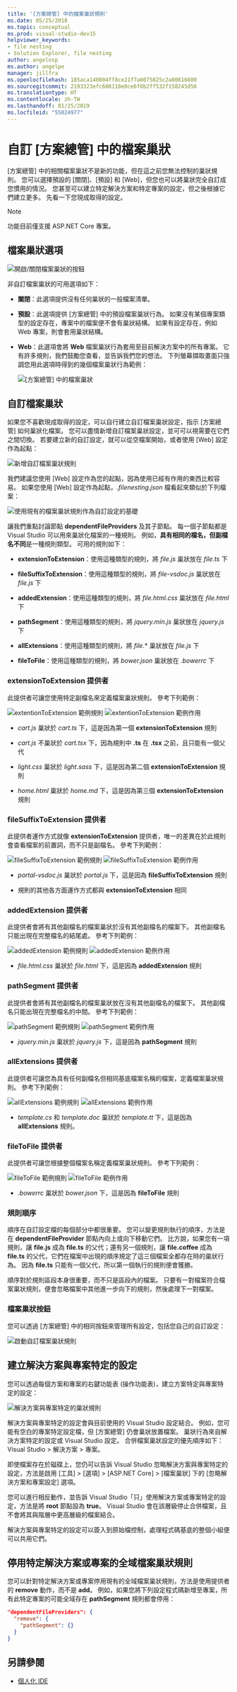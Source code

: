 ```yaml
---
title: '[方案總管] 中的檔案巢狀規則'
ms.date: 05/25/2018
ms.topic: conceptual
ms.prod: visual-studio-dev15
helpviewer_keywords:
- file nesting
- Solution Explorer, file nesting
author: angelosp
ms.author: angelpe
manager: jillfra
ms.openlocfilehash: 185aca140804ff8ce21f7a6075825c2a80816880
ms.sourcegitcommit: 2193323efc608118e0ce6f6b2ff532f158245d56
ms.translationtype: HT
ms.contentlocale: zh-TW
ms.lasthandoff: 01/25/2019
ms.locfileid: "55024977"
---
```

# <a name="customize-file-nesting-in-solution-explorer"></a>自訂 [方案總管] 中的檔案巢狀

[方案總管] 中的相關檔案巢狀不是新的功能，但在這之前您無法控制的巢狀規則。 您可以選擇預設的 [關閉]、[預設] 和 [Web]，但您也可以將巢狀完全自訂成您慣用的情況。 您甚至可以建立特定解決方案和特定專案的設定，但之後根據它們建立更多。 先看一下您現成取得的設定。

> [!NOTE]
> 功能目前僅支援 ASP.NET Core 專案。

## <a name="file-nesting-options"></a>檔案巢狀選項

![開啟/關閉檔案巢狀的按鈕](media/filenesting_onoff.png)

非自訂檔案巢狀的可用選項如下：

* **關閉**：此選項提供沒有任何巢狀的一般檔案清單。

* **預設**：此選項提供 [方案總管] 中的預設檔案巢狀行為。 如果沒有某個專案類型的設定存在，專案中的檔案便不會有巢狀結構。 如果有設定存在，例如 Web 專案，則會套用巢狀結構。

* **Web**：此選項會將 **Web** 檔案巢狀行為套用至目前解決方案中的所有專案。 它有許多規則，我們鼓勵您查看，並告訴我們您的想法。 下列螢幕擷取畫面只強調您用此選項時得到的幾個檔案巢狀行為範例：

   ![[方案總管] 中的檔案巢狀](media/filenesting.png)

## <a name="customize-file-nesting"></a>自訂檔案巢狀

如果您不喜歡現成取得的設定，可以自行建立自訂檔案巢狀設定，指示 [方案總管] 如何巢狀化檔案。 您可以盡情新增自訂檔案巢狀設定，並可可以視需要在它們之間切換。 若要建立新的自訂設定，就可以從空檔案開始，或者使用 [Web] 設定作為起點：

![新增自訂檔案巢狀規則](media/filenesting_addcustom.png)

我們建議您使用 [Web] 設定作為您的起點，因為使用已經有作用的東西比較容易。 如果您使用 [Web] 設定作為起點，*.filenesting.json* 檔看起來類似於下列檔案：

![使用現有的檔案巢狀規則作為自訂設定的基礎](media/filenesting_editcustom.png)

讓我們重點討論節點 **dependentFileProviders** 及其子節點。 每一個子節點都是 Visual Studio 可以用來巢狀化檔案的一種規則。 例如，**具有相同的檔名，但副檔名不同**是一種規則類型。 可用的規則如下：

* **extensionToExtension**：使用這種類型的規則，將 *file.js* 巢狀放在 *file.ts* 下

* **fileSuffixToExtension**：使用這種類型的規則，將 *file-vsdoc.js* 巢狀放在 *file.js* 下

* **addedExtension**：使用這種類型的規則，將 *file.html.css* 巢狀放在 *file.html* 下

* **pathSegment**：使用這種類型的規則，將 *jquery.min.js* 巢狀放在 *jquery.js* 下

* **allExtensions**：使用這種類型的規則，將 *file.** 巢狀放在 *file.js* 下

* **fileToFile**：使用這種類型的規則，將 *bower.json* 巢狀放在 *.bowerrc* 下

### <a name="the-extensiontoextension-provider"></a>extensionToExtension 提供者

此提供者可讓您使用特定副檔名來定義檔案巢狀規則。 參考下列範例：

![extentionToExtension 範例規則](media/filenesting_extensiontoextension.png) ![extentionToExtension 範例作用](media/filenesting_extensiontoextension_effect.png)

* *cart.js* 巢狀於 *cart.ts* 下，這是因為第一個 **extensionToExtension** 規則

* *cart.js* 不巢狀於 *cart.tsx* 下，因為規則中 **.ts** 在 **.tsx** 之前，且只能有一個父代

* *light.css* 巢狀於 *light.sass* 下，這是因為第二個 **extensionToExtension** 規則

* *home.html* 巢狀於 *home.md* 下，這是因為第三個 **extensionToExtension** 規則

### <a name="the-filesuffixtoextension-provider"></a>fileSuffixToExtension 提供者

此提供者運作方式就像 **extensionToExtension** 提供者，唯一的差異在於此規則會查看檔案的前置詞，而不只是副檔名。 參考下列範例：

![fileSuffixToExtension 範例規則](media/filenesting_filesuffixtoextension.png) ![fileSuffixToExtension 範例作用](media/filenesting_filesuffixtoextension_effect.png)

* *portal-vsdoc.js* 巢狀於 *portal.js* 下，這是因為 **fileSuffixToExtension** 規則

* 規則的其他各方面運作方式都與 **extensionToExtension** 相同

### <a name="the-addedextension-provider"></a>addedExtension 提供者

此提供者會將有其他副檔名的檔案巢狀於沒有其他副檔名的檔案下。 其他副檔名只能出現在完整檔名的結尾處。 參考下列範例：

![addedExtension 範例規則](media/filenesting_addedextension.png) ![addedExtension 範例作用](media/filenesting_addedextension_effect.png)

* *file.html.css* 巢狀於 *file.html* 下，這是因為 **addedExtension** 規則

### <a name="the-pathsegment-provider"></a>pathSegment 提供者

此提供者會將有其他副檔名的檔案巢狀放在沒有其他副檔名的檔案下。 其他副檔名只能出現在完整檔名的中間。 參考下列範例：

![pathSegment 範例規則](media/filenesting_pathsegment.png) ![pathSegment 範例作用](media/filenesting_pathsegment_effect.png)

* *jquery.min.js* 巢狀於 *jquery.js* 下，這是因為 **pathSegment** 規則

### <a name="the-allextensions-provider"></a>allExtensions 提供者

此提供者可讓您為具有任何副檔名但相同基底檔案名稱的檔案，定義檔案巢狀規則。 參考下列範例：

![allExtensions 範例規則](media/filenesting_allextensions.png) ![allExtensions 範例作用](media/filenesting_allextensions_effect.png)

* *template.cs* 和 *template.doc* 巢狀於 *template.tt* 下，這是因為 **allExtensions** 規則。

### <a name="the-filetofile-provider"></a>fileToFile 提供者

此提供者可讓您根據整個檔案名稱定義檔案巢狀規則。 參考下列範例：

![fileToFile 範例規則](media/filenesting_filetofile.png) ![fileToFile 範例作用](media/filenesting_filetofile_effect.png)

* *.bowerrc* 巢狀於 *bower.json* 下，這是因為 **fileToFile** 規則

### <a name="rule-order"></a>規則順序

順序在自訂設定檔的每個部分中都很重要。 您可以變更規則執行的順序，方法是在 **dependentFileProvider** 節點內向上或向下移動它們。 比方說，如果您有一項規則，讓 **file.js** 成為 **file.ts** 的父代；還有另一個規則，讓 **file.coffee** 成為 **file.ts** 的父代，它們在檔案中出現的順序規定了這三個檔案全都存在時的巢狀行為。 因為 **file.ts** 只能有一個父代，所以第一個執行的規則便會獲勝。

順序對於規則區段本身很重要，而不只是區段內的檔案。 只要有一對檔案符合檔案巢狀規則，便會忽略檔案中其他進一步向下的規則，然後處理下一對檔案。

### <a name="file-nesting-button"></a>檔案巢狀按鈕

您可以透過 [方案總管] 中的相同按鈕來管理所有設定，包括您自己的自訂設定：

![啟動自訂檔案巢狀規則](media/filenesting_activatecustom.png)

## <a name="create-solution-specific-and-project-specific-settings"></a>建立解決方案與專案特定的設定

您可以透過每個方案和專案的右鍵功能表 (操作功能表)，建立方案特定與專案特定的設定：

![解決方案與專案特定的巢狀規則](media/filenesting_solutionprojectspecific.png)

解決方案與專案特定的設定會與目前使用的 Visual Studio 設定結合。 例如，您可能有空白的專案特定設定檔，但 [方案總管] 仍會巢狀放置檔案。 巢狀行為來自解決方案特定的設定或 Visual Studio 設定。 合併檔案巢狀設定的優先順序如下：Visual Studio > 解決方案 > 專案。

即使檔案存在於磁碟上，您仍可以告訴 Visual Studio 忽略解決方案與專案特定的設定，方法是啟用 [工具] > [選項] > [ASP.NET Core] > [檔案巢狀] 下的 [忽略解決方案和專案設定] 選項。

您可以進行相反動作，並告訴 Visual Studio「只」使用解決方案或專案特定的設定，方法是將 **root** 節點設為 **true**。 Visual Studio 會在該層級停止合併檔案，且不會將其與階層中更高層級的檔案結合。

解決方案與專案特定的設定可以簽入到原始檔控制，處理程式碼基底的整個小組便可以共用它們。

## <a name="disable-global-file-nesting-rules-for-a-particular-solution-or-project"></a>停用特定解決方案或專案的全域檔案巢狀規則

您可以針對特定解決方案或專案停用現有的全域檔案巢狀規則，方法是使用提供者的 **remove** 動作，而不是 **add**。 例如，如果您將下列設定程式碼新增至專案，所有此特定專案的可能全域存在 **pathSegment** 規則都會停用：

```json
"dependentFileProviders": {
  "remove": {
    "pathSegment": {}
  }
}
```

## <a name="see-also"></a>另請參閱

- [個人化 IDE](../ide/personalizing-the-visual-studio-ide.md)
